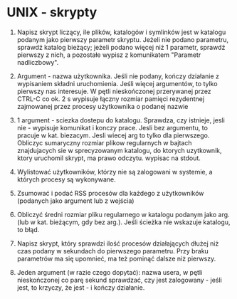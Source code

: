 # UNIX - skrypty
1. Napisz skrypt liczący, ile plików, katalogów i symlinków jest w katalogu podanym jako pierwszy parametr skryptu. Jeżeli nie podano parametru, sprawdź katalog bieżący; jeżeli podano więcej niż 1 parametr, sprawdź pierwszy z nich, a pozostałe wypisz z komunikatem "Parametr nadliczbowy".

2. Argument - nazwa użytkownika. Jeśli nie podany, kończy działanie z wypisaniem składni uruchomienia. Jeśli więcej argumentów, to tylko pierwszy nas interesuje.
	W pętli nieskończonej przerywanej przez CTRL-C co ok. 2 s wypisuje łączny rozmiar pamięci rezydentnej zajmowanej przez procesy użytkownika o podanej nazwie

3. 1 argument - sciezka dostepu do katalogu. Sprawdza, czy istnieje, jesli nie - wypisuje komunikat i konczy prace. Jesli bez argumentu, to pracuje w kat. biezacym. Jesli wiecej arg to tylko dla pierwszego.
	Obliczyc sumaryczny rozmiar plikow regularnych w bajtach znajdujacych sie w sprecyzowanym katalogu, do ktorych uzytkownik, ktory uruchomil skrypt, ma prawo odczytu. wypisac na stdout.

4. Wylistować użytkowników, którzy nie są zalogowani w systemie, a których procesy są wykonywane.

5. Zsumować i podać RSS procesów dla każdego z użytkowników (podanych jako argument lub z wejścia)

6. Obliczyć średni rozmiar pliku regularnego w katalogu podanym jako arg. (lub w kat. bieżącym, gdy bez arg.). Jeśli ścieżka nie wskazuje katalogu, to błąd.

7. Napisz skrypt, który sprawdzi ilość procesów działających dłużej niż czas podany w sekundach do pierwszego parametru. Przy braku parametrów ma się upomnieć, ma też pominąć dalsze niż pierwszy.

8. Jeden argument (w razie czego dopytać): nazwa usera, w pętli nieskończonej co parę sekund sprawdzać, czy jest zalogowany - jeśli jest, to krzyczy, że jest - i kończy działanie.
